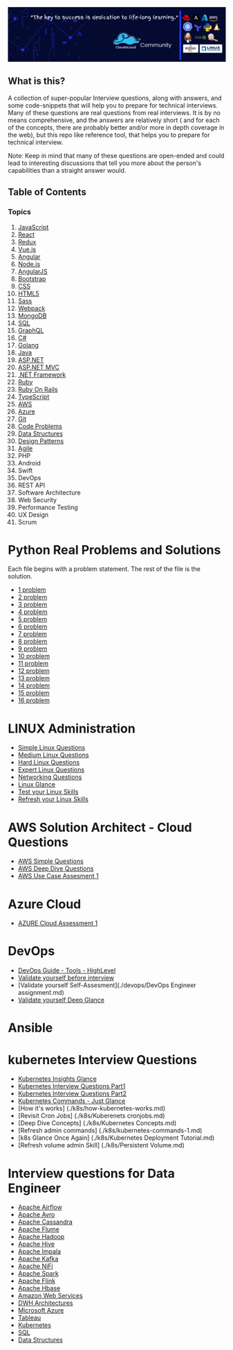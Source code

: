 <div align="center">
  <a href="https://github.com/interview-questions">
    <img src="./assets/readme.png" alt="Cloudnloud" />
  </a>
</div>

## What is this?

A collection of super-popular Interview questions, along with answers, and some code-snippets that will help you to prepare for technical interviews. Many of these questions are real questions from real interviews. It is by no means comprehensive, and the answers are relatively short ( and for each of the concepts, there are probably better and/or more in depth coverage in the web), but this repo like reference tool, that helps you to prepare for technical interview.

Note: Keep in mind that many of these questions are open-ended and could lead to interesting discussions that tell you more about the person's capabilities than a straight answer would.

## Table of Contents

### Topics

1. [JavaScript](/topics/en/javascript.md)
1. [React](/topics/en/react.md)
1. [Redux](/topics/en/redux.md)
1. [Vue.js](/topics/en/vuejs.md)
1. [Angular](/topics/en/angular.md)
1. [Node.js](/topics/en/nodejs.md)
1. [AngularJS](/topics/en/angularjs.md)
1. [Bootstrap](/topics/en/bootstrap.md)
1. [CSS](/topics/en/css.md)
1. [HTML5](/topics/en/html5.md)
1. [Sass](/topics/en/sass.md)
1. [Webpack](/topics/en/webpack.md)
1. [MongoDB](/topics/en/mongodb.md)
1. [SQL](/topics/en/sql.md)
1. [GraphQL](/topics/en/graphql.md)
1. [C#](/topics/en/c.md)
1. [Golang](/topics/en/golang.md)
1. [Java](/topics/en/java.md)
1. [ASP.NET](/topics/en/asp.net.md)
1. [ASP.NET MVC](/topics/en/asp.net-mvc.md)
1. [.NET Framework](/topics/en/net-framework.md)
1. [Ruby](/topics/en/ruby.md)
1. [Ruby On Rails](/topics/en/ruby-on-rails.md)
1. [TypeScript](/topics/en/typeScript.md)
1. [AWS](/topics/en/aws.md)
1. [Azure](/topics/en/azure.md)
1. [Git](/topics/en/git.md)
1. [Code Problems](/topics/en/code-problems.md)
1. [Data Structures](/topics/en/data-structures.md)
1. [Design Patterns](/topics/en/design-patterns.md)
1. [Agile](/topics/en/agile.md)
1. PHP
1. Android
1. Swift
1. DevOps
1. REST API
1. Software Architecture
1. Web Security
1. Performance Testing
1. UX Design
1. Scrum

# Python Real Problems and Solutions

Each file begins with a problem statement. The rest of the file is the solution.

+ [1 problem](./python/binary_tree.py)
+ [2 problem](./python/combinations.py)
+ [3 problem](./python/find_path.py)
+ [4 problem](./python/find_tree_sum.py)
+ [5 problem](./python/first_non_repated)
+ [6 problem](./python/glaucoma_scanner.py)
+ [7 problem](./python/hashtable.py)
+ [8 problem](./python/lca.py)
+ [9 problem](./python/permutations.py)
+ [10 problem](./python/permute.py)
+ [11 problem](./python/reverse_string.py)
+ [12 problem](./python/set_some_bits.py)
+ [13 problem](./python/sum_file.py)
+ [14 problem](./python/tasks_for_servers.py)
+ [15 problem](./python/telephone.py)
+ [16 problem](./python/to_hex.py)




# LINUX Administration

+ [Simple Linux Questions](./linux/linux-interview-questions-part-1.md)
+ [Medium Linux Questions](./linux/linux-interview-questions-part-1.md)
+ [Hard Linux Questions](./linux/linux-interview-questions-part-1.md)
+ [Expert Linux Questions](./linux/linux-interview-questions-part-1.md)
+ [Networking Questions](./linux/linux-interview-questions-part-1.md)
+ [Linux Glance](./linux/linux-interview-questions-part-2.md)
+ [Test your Linux Skills](./linux/linux-interview-questions-part-3.md)
+ [Refresh your Linux Skills](./linux/linux-interview-questions-part-4.md)

# AWS Solution Architect - Cloud Questions

+ [AWS Simple Questions](./aws/aws-interview-questions-part-1.md)
+ [AWS Deep Dive Questions](./aws/aws-interview-questions-part-2.md)
+ [AWS Use Case Assesment 1 ](./aws/Aws-Use-case-Testing-1.md)


# Azure Cloud

+ [AZURE Cloud Assessment 1](./azure/azure-interview-questions-part-1.md)

# DevOps

+ [DevOps Guide - Tools - HighLevel](./devops/DevOps-Guide.md)
+ [Validate yourself before interview](./devops/devops-hands-on-path.md)
+ [Validate yourself Self-Assesment](./devops/DevOps Engineer assignment.md)
+ [Validate yourself Deep Glance](./devops/DevOps-Deep-Glance-Again.md)

# Ansible



# kubernetes Interview Questions

+ [Kubernetes Insights Glance](./k8s/kubernetes-workshop.md)
+ [Kubernetes Interview Questions Part1](./k8s/k8s-interview-questions-part-1.md)
+ [Kubernetes Interview Questions Part2](./k8s/k8s-interview-questions-part-2.md)
+ [Kubernetes Commands - Just Glance](./k8s/kubernetes-commands.md)
+ [How it's works] (./k8s/how-kubernetes-works.md)
+ [Revisit Cron Jobs] (./k8s/Kuberenets cronjobs.md)
+ [Deep Dive Concepts] (./k8s/Kubernetes Concepts.md)
+ [Refresh admin commands] (./k8s/kubernetes-commands-1.md)
+ [k8s Glance Once Again] (./k8s/Kubernetes Deployment Tutorial.md)
+ [Refresh volume admin Skill] (./k8s/Persistent Volume.md)

# Interview questions for Data Engineer

+ [Apache Airflow](./content/airflow.md)
+ [Apache Avro](./content/avro.md)
+ [Apache Cassandra](./content/cassandra.md)
+ [Apache Flume](./content/flume.md)
+ [Apache Hadoop](./content/hadoop.md)
+ [Apache Hive](./content/hive.md)
+ [Apache Impala](./content/impala.md)
+ [Apache Kafka](./content/kafka.md)
+ [Apache NiFi](./content/nifi.md)
+ [Apache Spark](./content/spark.md)
+ [Apache Flink](./content/flink.md)
+ [Apache Hbase](./content/hbase.md)
+ [Amazon Web Services](./content/aws.md)
+ [DWH Architectures](./content/dwha.md)
+ [Microsoft Azure](./content/azure.md)
+ [Tableau](./content/tableau.md)
+ [Kubernetes](./content/kubernetes.md)
+ [SQL](./content/sql.md)
+ [Data Structures](./content/data-structure.md)
